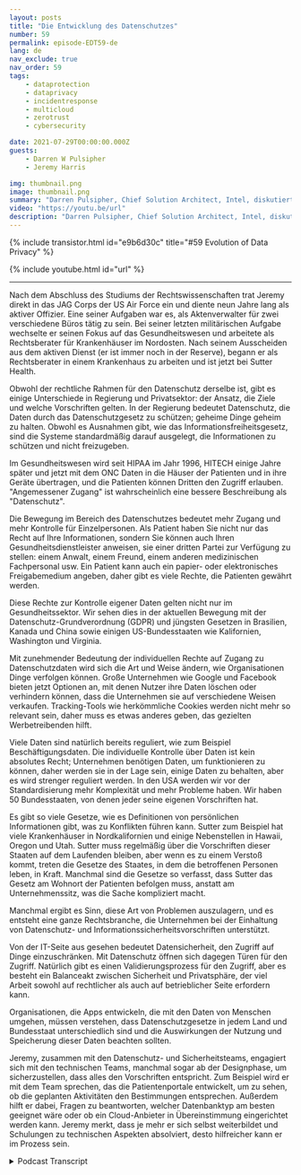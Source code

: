 ```yaml
---
layout: posts
title: "Die Entwicklung des Datenschutzes"
number: 59
permalink: episode-EDT59-de
lang: de
nav_exclude: true
nav_order: 59
tags:
    - dataprotection
    - dataprivacy
    - incidentresponse
    - multicloud
    - zerotrust
    - cybersecurity

date: 2021-07-29T00:00:00.000Z
guests:
    - Darren W Pulsipher
    - Jeremy Harris

img: thumbnail.png
image: thumbnail.png
summary: "Darren Pulsipher, Chief Solution Architect, Intel, diskutiert mit Jeremy Harris, Assistant General Counsel - Privacy/Information Security, bei Sutter Health, was Datenschutz wirklich bedeutet und in welche Richtung er sich entwickeln könnte."
video: "https://youtu.be/url"
description: "Darren Pulsipher, Chief Solution Architect, Intel, diskutiert mit Jeremy Harris, Assistant General Counsel - Privacy/Information Security, bei Sutter Health, was Datenschutz wirklich bedeutet und in welche Richtung er sich entwickeln könnte."
---
```


<div>
{% include transistor.html id="e9b6d30c" title="#59 Evolution of Data Privacy" %}

{% include youtube.html id="url" %}
</div>

---

Nach dem Abschluss des Studiums der Rechtswissenschaften trat Jeremy direkt in das JAG Corps der US Air Force ein und diente neun Jahre lang als aktiver Offizier. Eine seiner Aufgaben war es, als Aktenverwalter für zwei verschiedene Büros tätig zu sein. Bei seiner letzten militärischen Aufgabe wechselte er seinen Fokus auf das Gesundheitswesen und arbeitete als Rechtsberater für Krankenhäuser im Nordosten. Nach seinem Ausscheiden aus dem aktiven Dienst (er ist immer noch in der Reserve), begann er als Rechtsberater in einem Krankenhaus zu arbeiten und ist jetzt bei Sutter Health.

Obwohl der rechtliche Rahmen für den Datenschutz derselbe ist, gibt es einige Unterschiede in Regierung und Privatsektor: der Ansatz, die Ziele und welche Vorschriften gelten. In der Regierung bedeutet Datenschutz, die Daten durch das Datenschutzgesetz zu schützen; geheime Dinge geheim zu halten. Obwohl es Ausnahmen gibt, wie das Informationsfreiheitsgesetz, sind die Systeme standardmäßig darauf ausgelegt, die Informationen zu schützen und nicht freizugeben.

Im Gesundheitswesen wird seit HIPAA im Jahr 1996, HITECH einige Jahre später und jetzt mit dem ONC Daten in die Häuser der Patienten und in ihre Geräte übertragen, und die Patienten können Dritten den Zugriff erlauben. "Angemessener Zugang" ist wahrscheinlich eine bessere Beschreibung als "Datenschutz".

Die Bewegung im Bereich des Datenschutzes bedeutet mehr Zugang und mehr Kontrolle für Einzelpersonen. Als Patient haben Sie nicht nur das Recht auf Ihre Informationen, sondern Sie können auch Ihren Gesundheitsdienstleister anweisen, sie einer dritten Partei zur Verfügung zu stellen: einem Anwalt, einem Freund, einem anderen medizinischen Fachpersonal usw. Ein Patient kann auch ein papier- oder elektronisches Freigabemedium angeben, daher gibt es viele Rechte, die Patienten gewährt werden.

Diese Rechte zur Kontrolle eigener Daten gelten nicht nur im Gesundheitssektor. Wir sehen dies in der aktuellen Bewegung mit der Datenschutz-Grundverordnung (GDPR) und jüngsten Gesetzen in Brasilien, Kanada und China sowie einigen US-Bundesstaaten wie Kalifornien, Washington und Virginia.

Mit zunehmender Bedeutung der individuellen Rechte auf Zugang zu Datenschutzdaten wird sich die Art und Weise ändern, wie Organisationen Dinge verfolgen können. Große Unternehmen wie Google und Facebook bieten jetzt Optionen an, mit denen Nutzer ihre Daten löschen oder verhindern können, dass die Unternehmen sie auf verschiedene Weisen verkaufen. Tracking-Tools wie herkömmliche Cookies werden nicht mehr so relevant sein, daher muss es etwas anderes geben, das gezielten Werbetreibenden hilft.

Viele Daten sind natürlich bereits reguliert, wie zum Beispiel Beschäftigungsdaten. Die individuelle Kontrolle über Daten ist kein absolutes Recht; Unternehmen benötigen Daten, um funktionieren zu können, daher werden sie in der Lage sein, einige Daten zu behalten, aber es wird strenger reguliert werden. In den USA werden wir vor der Standardisierung mehr Komplexität und mehr Probleme haben. Wir haben 50 Bundesstaaten, von denen jeder seine eigenen Vorschriften hat.

Es gibt so viele Gesetze, wie es Definitionen von persönlichen Informationen gibt, was zu Konflikten führen kann. Sutter zum Beispiel hat viele Krankenhäuser in Nordkalifornien und einige Nebenstellen in Hawaii, Oregon und Utah. Sutter muss regelmäßig über die Vorschriften dieser Staaten auf dem Laufenden bleiben, aber wenn es zu einem Verstoß kommt, treten die Gesetze des Staates, in dem die betroffenen Personen leben, in Kraft. Manchmal sind die Gesetze so verfasst, dass Sutter das Gesetz am Wohnort der Patienten befolgen muss, anstatt am Unternehmenssitz, was die Sache kompliziert macht.

Manchmal ergibt es Sinn, diese Art von Problemen auszulagern, und es entsteht eine ganze Rechtsbranche, die Unternehmen bei der Einhaltung von Datenschutz- und Informationssicherheitsvorschriften unterstützt.

Von der IT-Seite aus gesehen bedeutet Datensicherheit, den Zugriff auf Dinge einzuschränken. Mit Datenschutz öffnen sich dagegen Türen für den Zugriff. Natürlich gibt es einen Validierungsprozess für den Zugriff, aber es besteht ein Balanceakt zwischen Sicherheit und Privatsphäre, der viel Arbeit sowohl auf rechtlicher als auch auf betrieblicher Seite erfordern kann.

Organisationen, die Apps entwickeln, die mit den Daten von Menschen umgehen, müssen verstehen, dass Datenschutzgesetze in jedem Land und Bundesstaat unterschiedlich sind und die Auswirkungen der Nutzung und Speicherung dieser Daten beachten sollten.

Jeremy, zusammen mit den Datenschutz- und Sicherheitsteams, engagiert sich mit den technischen Teams, manchmal sogar ab der Designphase, um sicherzustellen, dass alles den Vorschriften entspricht. Zum Beispiel wird er mit dem Team sprechen, das die Patientenportale entwickelt, um zu sehen, ob die geplanten Aktivitäten den Bestimmungen entsprechen. Außerdem hilft er dabei, Fragen zu beantworten, welcher Datenbanktyp am besten geeignet wäre oder ob ein Cloud-Anbieter in Übereinstimmung eingerichtet werden kann. Jeremy merkt, dass je mehr er sich selbst weiterbildet und Schulungen zu technischen Aspekten absolviert, desto hilfreicher kann er im Prozess sein.



<details>
<summary> Podcast Transcript </summary>

<p></p>

</details>
